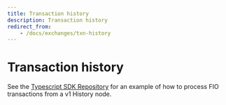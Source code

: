 ```yaml
---
title: Transaction history
description: Transaction history
redirect_from:
    - /docs/exchanges/txn-history
---
```


# Transaction history

See the [Typescript SDK Repository](https://github.com/fioprotocol/fiosdk_typescript/tree/master/examples/FioTransactionHistory) for an example of how to process FIO transactions from a v1 History node.


